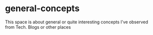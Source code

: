 # general-concepts

This space is about general or quite interesting concepts I've observed from Tech. Blogs or other places
